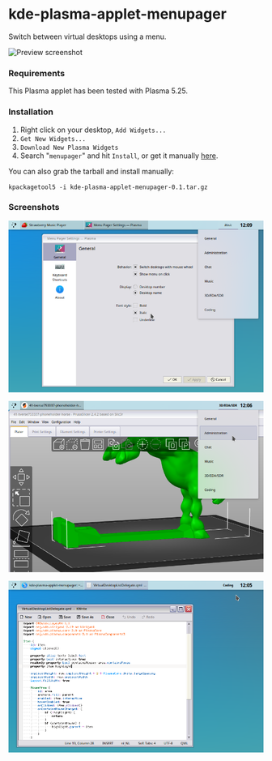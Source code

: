 # kde-plasma-applet-menupager

Switch between virtual desktops using a menu.

![Preview screenshot](assets/README-1.gif)

### Requirements
This Plasma applet has been tested with Plasma 5.25.

### Installation
1. Right click on your desktop, `Add Widgets...`
2. `Get New Widgets...`
3. `Download New Plasma Widgets`
4. Search "`menupager`" and hit `Install`, or get it manually [here](https://store.kde.org/p/XYZ/).

You can also grab the tarball and install manually:
```
kpackagetool5 -i kde-plasma-applet-menupager-0.1.tar.gz
```

### Screenshots

![1](assets/README-2.png)

![1](assets/README-3.png)

![1](assets/README-4.png)
